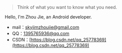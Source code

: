 > Think of what you want to know what you need.

Hello, I'm Zhou Jie, an Android developer.

- mail：skyjimzhoujie@gmail.com
- QQ：1395765936@qq.com
- CSDN：[https://blog.csdn.net/qq_25778369](https://blog.csdn.net/qq_25778369)
